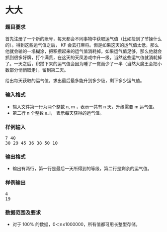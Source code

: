 
<!--
题目名称： 天凤
文件名称： tenhous
题目难度： 2
时间限制： 1 s
空间限制： 128 MiB
测试点数： 10
评测方法： 过滤换行回车
-->

# 大大


<h3>
题目要求
</h3>
<p>
首先注册了一个新的账号，每天都会不同事物中获取运气值（比如捡到了节操什么的）。得到这些运气值之后， KF 会去打麻将。但是如果这天的运气值太低，那么他就会输的一塌糊涂，把积攒起来的运气值消耗掉。如果运气值足够，那么他就会抓到很多好牌，打个满贯，在这天的天凤游戏中升一级，当然这些运气值就消耗掉了。一天之后，积攒下来的运气值会因为睡了一觉而少了一半（当然大魔王会把小数部分悄悄取走），留到第二天。
</p>
<p>
给出每天获取的运气值，求出最后最多能升到多少级，剩下多少运气值。
</p>
<h3>
输入格式
</h3>
<ul>
<li>
输入文件第一行为两个整数 n, m ，表示一共有 n 天，升级需要 m 运气值。
</li>
<li>
第二行 n 个整数 a_i， 表示每天获得的运气值。
</li>
</ul>
<h3>
样例输入
</h3>
<pre>7 40
30 29 45 36 38 50 10</pre>
<h3>
输出格式
</h3>
<ul>
<li>
输出有两行，第一行是最后一天所得到的等级，第二行是剩余的运气值。
</li>
</ul>
<h3>
样例输出
</h3>
<pre>4
19</pre>
<h3>
数据范围及要求
</h3>
<ul>
<li>
对于 100% 的数据，0＜n≤1000000，所有值都可用长整型存储。
</li>
</ul>

